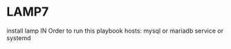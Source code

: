 # LAMP7
install lamp
IN Order to run this playbook
      hosts:
      mysql or mariadb
      service or systemd 
